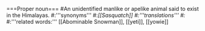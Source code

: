 ===Proper noun===
#An unidentified manlike or apelike animal said to exist in the Himalayas.
#:'''synonyms'''
#:*[[Sasquatch]]
#:'''translations'''
#:*
#:'''related words:''' [[Abominable Snowman]], [[yeti]], [[yowie]]